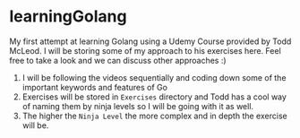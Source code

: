 # learningGolang
My first attempt at learning Golang using a Udemy Course provided by Todd McLeod. I will be storing some of my approach to his exercises here. Feel free to take a look and we can discuss other approaches :)

1) I will be following the videos sequentially and coding down some of the important keywords and features of Go
2) Exercises will be stored in ```Exercises``` directory and Todd has a cool way of naming them by ninja levels so I will be going with it as well.
3) The higher the ```Ninja Level``` the more complex and in depth the exercise will be.